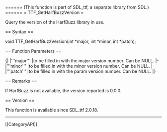 ====== (This function is part of SDL_ttf, a separate library from SDL.) ======
= TTF_GetHarfBuzzVersion =

Query the version of the HarfBuzz library in use.

== Syntax ==

<syntaxhighlight lang='c'>
void TTF_GetHarfBuzzVersion(int *major, int *minor, int *patch);
</syntaxhighlight>

== Function Parameters ==

{|
|'''major'''
|to be filled in with the major version number. Can be NULL.
|-
|'''minor'''
|to be filled in with the minor version number. Can be NULL.
|-
|'''patch'''
|to be filled in with the param version number. Can be NULL.
|}

== Remarks ==

If HarfBuzz is not available, the version reported is 0.0.0.

== Version ==

This function is available since SDL_ttf 2.0.18.

----
[[CategoryAPI]]


